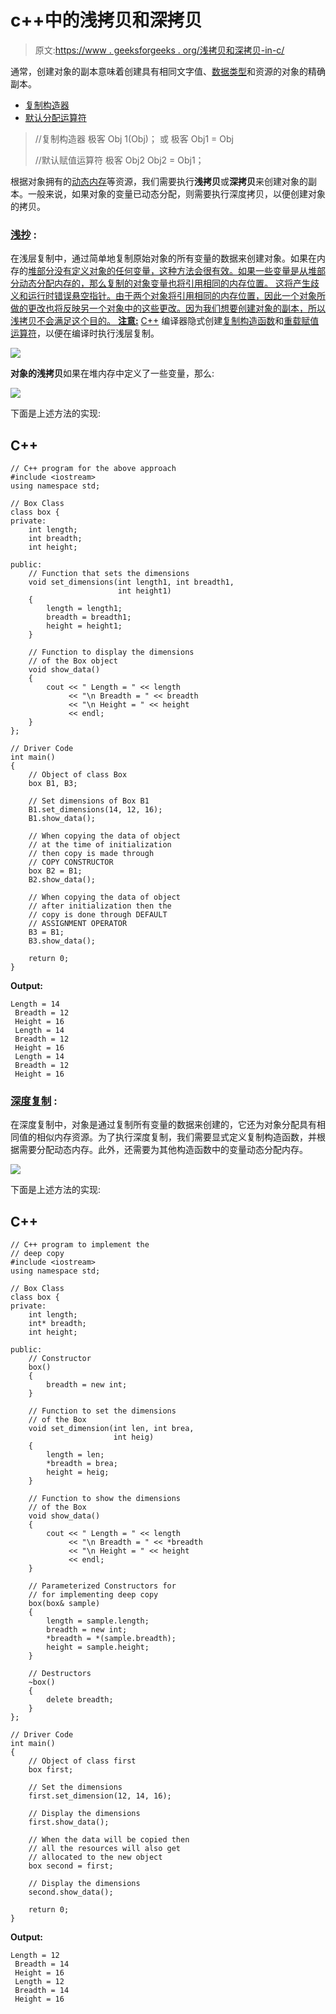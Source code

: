 # c++中的浅拷贝和深拷贝

> 原文:[https://www . geeksforgeeks . org/浅拷贝和深拷贝-in-c/](https://www.geeksforgeeks.org/shallow-copy-and-deep-copy-in-c/)

通常，创建对象的副本意味着创建具有相同文字值、[数据类型](https://www.geeksforgeeks.org/c-data-types/)和资源的对象的精确副本。

*   [复制构造器](https://www.geeksforgeeks.org/copy-constructor-in-cpp/)
*   [默认分配运算符](https://www.geeksforgeeks.org/default-assignment-operator-and-references/)

> //复制构造器
> 极客 Obj 1(Obj)；
> 或
> 极客 Obj1 = Obj
> 
> //默认赋值运算符
> 极客 Obj2
> Obj2 = Obj1；

根据对象拥有的[动态内存](https://www.geeksforgeeks.org/what-is-dynamic-memory-allocation/)等资源，我们需要执行**浅拷贝**或**深拷贝**来创建对象的副本。一般来说，如果对象的变量已动态分配，则需要执行深度拷贝，以便创建对象的拷贝。

### **<u>浅抄</u> :**

在浅层复制中，通过简单地复制原始对象的所有变量的数据来创建对象。如果在内存的[堆部分没有定义对象的任何变量，这种方法会很有效。如果一些变量是从堆部分动态分配内存的，那么复制的对象变量也将引用相同的内存位置。
这将产生歧义和运行时错误悬空指针。由于两个对象将引用相同的内存位置，因此一个对象所做的更改也将反映另一个对象中的这些更改。因为我们想要创建对象的副本，所以浅拷贝不会满足这个目的。
**注意:**](https://www.geeksforgeeks.org/stack-vs-heap-memory-allocation/) [C++](https://www.geeksforgeeks.org/c-plus-plus/) 编译器隐式创建[复制构造函数](https://www.geeksforgeeks.org/copy-constructor-in-cpp/)和[重载赋值运算符](https://www.geeksforgeeks.org/assignment-operator-overloading-in-c/)，以便在编译时执行浅层复制。

![](img/ca54583d2bdcd12e402030dd11eb3dac.png)

**对象的浅拷贝**如果在堆内存中定义了一些变量，那么:

![](img/3975644843daaf2bbbee031b03e81a25.png)

下面是上述方法的实现:

## C++

```
// C++ program for the above approach
#include <iostream>
using namespace std;

// Box Class
class box {
private:
    int length;
    int breadth;
    int height;

public:
    // Function that sets the dimensions
    void set_dimensions(int length1, int breadth1,
                        int height1)
    {
        length = length1;
        breadth = breadth1;
        height = height1;
    }

    // Function to display the dimensions
    // of the Box object
    void show_data()
    {
        cout << " Length = " << length
             << "\n Breadth = " << breadth
             << "\n Height = " << height
             << endl;
    }
};

// Driver Code
int main()
{
    // Object of class Box
    box B1, B3;

    // Set dimensions of Box B1
    B1.set_dimensions(14, 12, 16);
    B1.show_data();

    // When copying the data of object
    // at the time of initialization
    // then copy is made through
    // COPY CONSTRUCTOR
    box B2 = B1;
    B2.show_data();

    // When copying the data of object
    // after initialization then the
    // copy is done through DEFAULT
    // ASSIGNMENT OPERATOR
    B3 = B1;
    B3.show_data();

    return 0;
}
```

**Output:**

```
Length = 14
 Breadth = 12
 Height = 16
 Length = 14
 Breadth = 12
 Height = 16
 Length = 14
 Breadth = 12
 Height = 16

```

### **<u>深度复制</u> :**

在深度复制中，对象是通过复制所有变量的数据来创建的，它还为对象分配具有相同值的相似内存资源。为了执行深度复制，我们需要显式定义复制构造函数，并根据需要分配动态内存。此外，还需要为其他构造函数中的变量动态分配内存。

![](img/18be3b0e201f0d3cd93181bd08b9750c.png)

下面是上述方法的实现:

## C++

```
// C++ program to implement the
// deep copy
#include <iostream>
using namespace std;

// Box Class
class box {
private:
    int length;
    int* breadth;
    int height;

public:
    // Constructor
    box()
    {
        breadth = new int;
    }

    // Function to set the dimensions
    // of the Box
    void set_dimension(int len, int brea,
                       int heig)
    {
        length = len;
        *breadth = brea;
        height = heig;
    }

    // Function to show the dimensions
    // of the Box
    void show_data()
    {
        cout << " Length = " << length
             << "\n Breadth = " << *breadth
             << "\n Height = " << height
             << endl;
    }

    // Parameterized Constructors for
    // for implementing deep copy
    box(box& sample)
    {
        length = sample.length;
        breadth = new int;
        *breadth = *(sample.breadth);
        height = sample.height;
    }

    // Destructors
    ~box()
    {
        delete breadth;
    }
};

// Driver Code
int main()
{
    // Object of class first
    box first;

    // Set the dimensions
    first.set_dimension(12, 14, 16);

    // Display the dimensions
    first.show_data();

    // When the data will be copied then
    // all the resources will also get
    // allocated to the new object
    box second = first;

    // Display the dimensions
    second.show_data();

    return 0;
}
```

**Output:**

```
Length = 12
 Breadth = 14
 Height = 16
 Length = 12
 Breadth = 14
 Height = 16

```